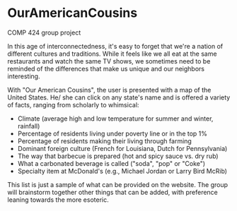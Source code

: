 OurAmericanCousins
==================

COMP 424 group project

In this age of interconnectedness, it's easy to forget that we're a nation of different
cultures and traditions. While it feels like we all eat at the same restaurants and watch
the same TV shows, we sometimes need to be reminded of the differences that make
us unique and our neighbors interesting.

With "Our American Cousins", the user is presented with a map of the United States. He/
she can click on any state's name and is offered a variety of facts, ranging from
scholarly to whimsical:

  - Climate (average high and low temperature for summer and winter, rainfall)
  - Percentage of residents living under poverty line or in the top 1%
  - Percentage of residents making their living through farming
  - Dominant foreign culture (French for Louisiana, Dutch for Pennsylvania)
  - The way that barbecue is prepared (hot and spicy sauce vs. dry rub)
  - What a carbonated beverage is called ("soda", "pop" or "Coke")
  - Specialty item at McDonald's (e.g., Michael Jordan or Larry Bird McRib)

This list is just a sample of what can be provided on the website. The group will
brainstorm together other things that can be added, with preference leaning towards the
more esoteric.
